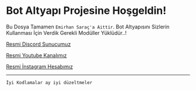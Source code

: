 Bot Altyapı Projesine Hoşgeldin!
=================
 Bu Dosya Tamamen `Emirhan Saraç'a Aittir`. Bot Altyapısını Sizlerin Kullanması İçin Verdik Gerekli Modüller Yüklüdür..!

[Resmi Discord Sunucumuz](https://discord.gg/MMGtps9)

[Resmi Youtube Kanalımız](https://www.youtube.com/channel/UCVRhrcoG6FOvHGKehYtvKHg?view_as=subscriber)

[Resmi İnstagram Hesabımız](https://www.instagram.com/emirhan_sarac54/)


-------------------

`İyi Kodlamalar ay iyi düzeltmeler`

